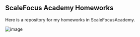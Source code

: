 ## ScaleFocus Academy Homeworks

 Here is a repository for my homeworks in ScaleFocusAcademy.
 
 
![image](https://user-images.githubusercontent.com/109627707/223207643-9ccce083-c53a-4394-99ee-b195de41cca6.png)

